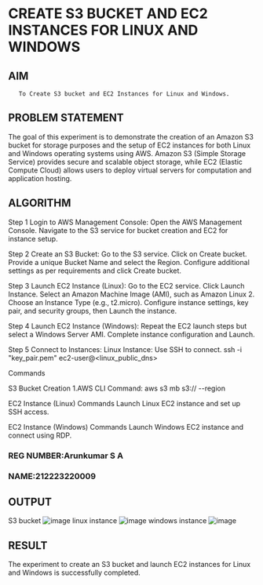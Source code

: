  # CREATE S3 BUCKET AND EC2 INSTANCES FOR LINUX AND WINDOWS
  ## AIM
       To Create S3 bucket and EC2 Instances for Linux and Windows.
## PROBLEM STATEMENT






The goal of this experiment is to demonstrate the creation of an Amazon S3 bucket for storage purposes and the setup of EC2 instances for both Linux and Windows operating systems using AWS. Amazon S3 (Simple Storage Service) provides secure and scalable object storage, while EC2 (Elastic Compute Cloud) allows users to deploy virtual servers for computation and application hosting.

## ALGORITHM
Step 1
Login to AWS Management Console:
Open the AWS Management Console.
Navigate to the S3 service for bucket creation and EC2 for instance setup.

Step 2
Create an S3 Bucket:
Go to the S3 service.
Click on Create bucket.
Provide a unique Bucket Name and select the Region.
Configure additional settings as per requirements and click Create bucket.

Step 3
Launch EC2 Instance (Linux):
Go to the EC2 service.
Click Launch Instance.
Select an Amazon Machine Image (AMI), such as Amazon Linux 2.
Choose an Instance Type (e.g., t2.micro).
Configure instance settings, key pair, and security groups, then Launch the instance.

Step 4
Launch EC2 Instance (Windows):
Repeat the EC2 launch steps but select a Windows Server AMI.
Complete instance configuration and Launch.

Step 5
Connect to Instances:
Linux Instance: Use SSH to connect.
ssh -i "key_pair.pem" ec2-user@<linux_public_dns>

Commands

S3 Bucket Creation
1.AWS CLI Command:
aws s3 mb s3:// --region

EC2 Instance (Linux) Commands
Launch Linux EC2 instance and set up SSH access.

EC2 Instance (Windows) Commands
Launch Windows EC2 instance and connect using RDP.

### REG NUMBER:Arunkumar S A
### NAME:212223220009
 

## OUTPUT
S3 bucket
![image](https://github.com/user-attachments/assets/97945d8a-4e8d-4fc6-a76c-da19a9c87f1e)
linux instance
![image](https://github.com/user-attachments/assets/229df7fa-299c-4362-aeb1-d848d48a7e98)
windows instance
![image](https://github.com/user-attachments/assets/a3454e4d-b0bf-490f-a5e6-7aed0366a75b)




## RESULT
 
The experiment to create an S3 bucket and launch EC2 instances for Linux and Windows is successfully completed.
  


